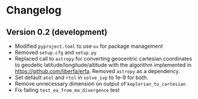 # Changelog

## Version 0.2 (development)
- Modified `pyproject.toml` to use `uv` for package management
- Removed `setup.cfg` and `setup.py`
- Replaced call to `astropy` for converting geocentric cartesian coordinates
  to geodetic latitude/longitude/altitude with the algorithm implemented in
  https://github.com/liberfa/erfa. Removed `astropy` as a dependency.
- Set default `atol` and `rtol` in `solve_ivp` to 1e-9 for both.
- Remove unnecessary dimension on output of `keplerian_to_cartesian`
- Fix failing `test_ea_from_ma_divergence` test
